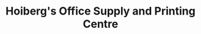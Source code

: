 ---
title: "Hoiberg's Office Supply and Printing Centre"
url: /devils-lake/hoibergs-office-supply-and-printing-centre/
shop: copyshop
---